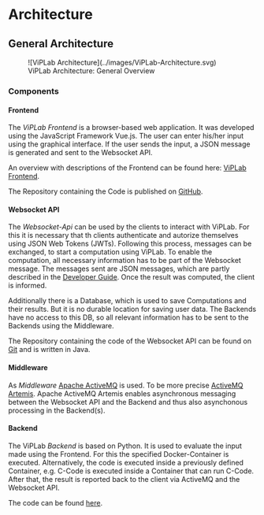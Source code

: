 # Architecture

## General Architecture

<figure markdown>
  ![ViPLab Architecture](../images/ViPLab-Architecture.svg)
  <figcaption>ViPLab Architecture: General Overview</figcaption>
</figure>

### Components

#### Frontend
The *ViPLab Frontend* is a browser-based web application. 
It was developed using the JavaScript Framework Vue.js. 
The user can enter his/her input using the graphical interface. 
If the user sends the input, a JSON message is generated and sent to the Websocket API.

An overview with descriptions of the Frontend can be found here: [ViPLab Frontend](../user/frontend.md).

The Repository containing the Code is published on [GitHub](https://github.com/VirtualProgrammingLab/viplab-vue-frontend).

#### Websocket API

The *Websocket-Api* can be used by the clients to interact with ViPLab. 
For this it is necessary that th clients authenticate and autorize themselves using JSON Web Tokens (JWTs). 
Following this process, messages can be exchanged, to start a computation using ViPLab. 
To enable the computation, all necessary information has to be part of the Websocket message. 
The messages sent are JSON messages, which are partly described in the [Developer Guide](../developer/index.md). 
Once the result was computed, the client is informed. 

Additionally there is a Database, which is used to save Computations and their results. 
But it is no durable location for saving user data. 
The Backends have no access to this DB, so all relevant information has to be sent to the Backends using the Middleware. 

The Repository containing the code of the Websocket API can be found on [Git](https://github.com/VirtualProgrammingLab/viplab-websocket-api) and is written in Java. 

#### Middleware

As *Middleware* [Apache ActiveMQ](https://activemq.apache.org/) is used. 
To be more precise [ActiveMQ Artemis](https://activemq.apache.org/components/artemis/documentation/). 
Apache ActiveMQ Artemis enables asynchronous messaging between the Websocket API and the Backend and thus also asynchonous processing in the Backend(s).

#### Backend

The ViPLab *Backend* is based on Python. 
It is used to evaluate the input made using the Frontend. 
For this the specified Docker-Container is executed. 
Alternatively, the code is executed inside a previously defined Container, e.g. C-Code is executed inside a Container that can run C-Code. 
After that, the result is reported back to the client via ActiveMQ and the Websocket API.

The code can be found [here](https://github.com/VirtualProgrammingLab/ViPLab-Backend).